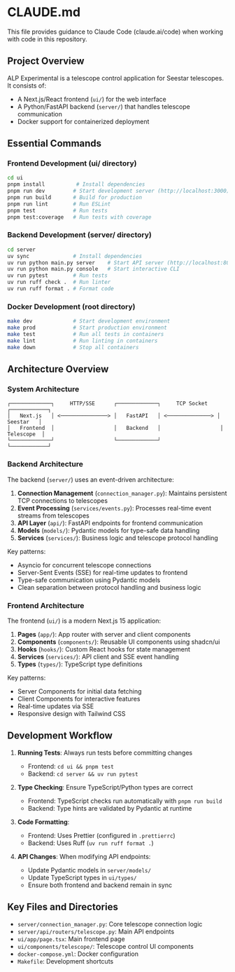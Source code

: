 # CLAUDE.md

This file provides guidance to Claude Code (claude.ai/code) when working with code in this repository.

## Project Overview

ALP Experimental is a telescope control application for Seestar telescopes. It consists of:
- A Next.js/React frontend (`ui/`) for the web interface
- A Python/FastAPI backend (`server/`) that handles telescope communication
- Docker support for containerized deployment

## Essential Commands

### Frontend Development (ui/ directory)
```bash
cd ui
pnpm install          # Install dependencies
pnpm run dev         # Start development server (http://localhost:3000)
pnpm run build       # Build for production
pnpm run lint        # Run ESLint
pnpm test            # Run tests
pnpm test:coverage   # Run tests with coverage
```

### Backend Development (server/ directory)
```bash
cd server
uv sync              # Install dependencies
uv run python main.py server    # Start API server (http://localhost:8000)
uv run python main.py console   # Start interactive CLI
uv run pytest        # Run tests
uv run ruff check .  # Run linter
uv run ruff format . # Format code
```

### Docker Development (root directory)
```bash
make dev             # Start development environment
make prod            # Start production environment
make test            # Run all tests in containers
make lint            # Run linting in containers
make down            # Stop all containers
```

## Architecture Overview

### System Architecture
```
┌─────────────┐     HTTP/SSE      ┌─────────────┐     TCP Socket    ┌────────────┐
│   Next.js   │ <───────────────> │   FastAPI   │ <──────────────> │  Seestar   │
│   Frontend  │                   │   Backend   │                   │ Telescope  │
└─────────────┘                   └─────────────┘                   └────────────┘
```

### Backend Architecture
The backend (`server/`) uses an event-driven architecture:

1. **Connection Management** (`connection_manager.py`): Maintains persistent TCP connections to telescopes
2. **Event Processing** (`services/events.py`): Processes real-time event streams from telescopes
3. **API Layer** (`api/`): FastAPI endpoints for frontend communication
4. **Models** (`models/`): Pydantic models for type-safe data handling
5. **Services** (`services/`): Business logic and telescope protocol handling

Key patterns:
- Asyncio for concurrent telescope connections
- Server-Sent Events (SSE) for real-time updates to frontend
- Type-safe communication using Pydantic models
- Clean separation between protocol handling and business logic

### Frontend Architecture
The frontend (`ui/`) is a modern Next.js 15 application:

1. **Pages** (`app/`): App router with server and client components
2. **Components** (`components/`): Reusable UI components using shadcn/ui
3. **Hooks** (`hooks/`): Custom React hooks for state management
4. **Services** (`services/`): API client and SSE event handling
5. **Types** (`types/`): TypeScript type definitions

Key patterns:
- Server Components for initial data fetching
- Client Components for interactive features
- Real-time updates via SSE
- Responsive design with Tailwind CSS

## Development Workflow

1. **Running Tests**: Always run tests before committing changes
   - Frontend: `cd ui && pnpm test`
   - Backend: `cd server && uv run pytest`

2. **Type Checking**: Ensure TypeScript/Python types are correct
   - Frontend: TypeScript checks run automatically with `pnpm run build`
   - Backend: Type hints are validated by Pydantic at runtime

3. **Code Formatting**:
   - Frontend: Uses Prettier (configured in `.prettierrc`)
   - Backend: Uses Ruff (`uv run ruff format .`)

4. **API Changes**: When modifying API endpoints:
   - Update Pydantic models in `server/models/`
   - Update TypeScript types in `ui/types/`
   - Ensure both frontend and backend remain in sync

## Key Files and Directories

- `server/connection_manager.py`: Core telescope connection logic
- `server/api/routers/telescope.py`: Main API endpoints
- `ui/app/page.tsx`: Main frontend page
- `ui/components/telescope/`: Telescope control UI components
- `docker-compose.yml`: Docker configuration
- `Makefile`: Development shortcuts